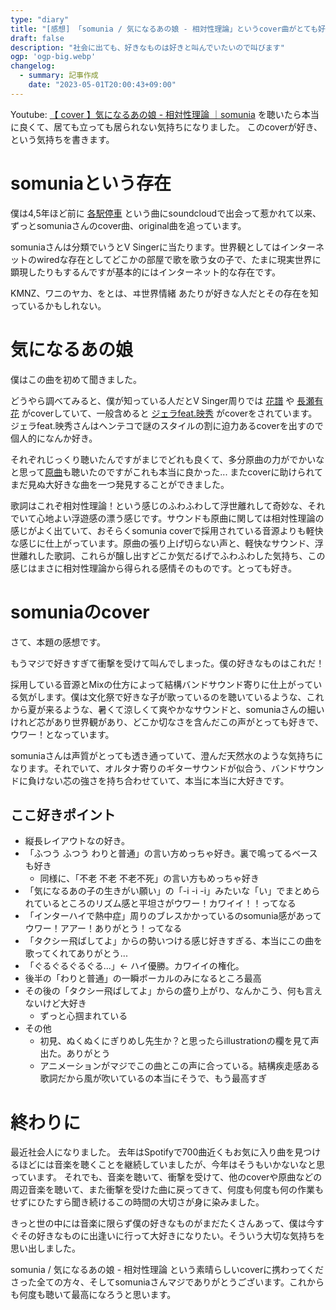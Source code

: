 ```yaml
---
type: "diary"
title: "[感想] 「somunia / 気になるあの娘 - 相対性理論」というcover曲がとても好き"
draft: false
description: "社会に出ても、好きなものは好きと叫んでいたいので叫びます"
ogp: 'ogp-big.webp'
changelog:
  - summary: 記事作成
    date: "2023-05-01T20:00:43+09:00"
---
```


<!-- titleは自動で入る -->

Youtube: [【 cover 】気になるあの娘 - 相対性理論 ｜somunia](https://youtu.be/7UjuRvU07E8) を聴いたら本当に良くて、居ても立っても居られない気持ちになりました。
このcoverが好き、という気持ちを書きます。

# somuniaという存在

僕は4,5年ほど前に [各駅停車](https://soundcloud.com/she_is_wired/ykq3hhvgvngy) という曲にsoundcloudで出会って惹かれて以来、ずっとsomuniaさんのcover曲、original曲を追っています。

somuniaさんは分類でいうとV Singerに当たります。世界観としてはインターネットのwiredな存在としてどこかの部屋で歌を歌う女の子で、たまに現実世界に顕現したりもするんですが基本的にはインターネット的な存在です。

KMNZ、ワニのヤカ、をとは、ヰ世界情緒 あたりが好きな人だとその存在を知っているかもしれない。

# 気になるあの娘

僕はこの曲を初めて聞きました。

どうやら調べてみると、僕が知っている人だとV Singer周りでは [花譜](https://youtu.be/z5iorD0UFgo) や [長瀬有花](https://youtu.be/xBsuBOrsFJs) がcoverしていて、一般含めると [ジェラfeat.映秀](https://youtu.be/6Laczkn3zj0) がcoverをされています。ジェラfeat.映秀さんはヘンテコで謎のスタイルの割に迫力あるcoverを出すので個人的になんか好き。

それぞれじっくり聴いたんですがまじでどれも良くて、多分原曲の力がでかいなと思って[原曲](https://open.spotify.com/track/2kNN6WLD4SiWAtQNznYzAV?si=02fd9c49593b4675)も聴いたのですがこれも本当に良かった... またcoverに助けられてまだ見ぬ大好きな曲を一つ発見することができました。

歌詞はこれぞ相対性理論！という感じのふわふわして浮世離れして奇妙な、それでいて心地よい浮遊感の漂う感じです。サウンドも原曲に関しては相対性理論の感じがよく出ていて、おそらくsomunia coverで採用されている音源よりも軽快な感じに仕上がっています。原曲の張り上げ切らない声と、軽快なサウンド、浮世離れした歌詞、これらが醸し出すどこか気だるげでふわふわした気持ち、この感じはまさに相対性理論から得られる感情そのものです。とっても好き。

# somuniaのcover

さて、本題の感想です。

もうマジで好きすぎて衝撃を受けて叫んでしまった。僕の好きなものはこれだ！

採用している音源とMixの仕方によって結構バンドサウンド寄りに仕上がっている気がします。僕は文化祭で好きな子が歌っているのを聴いているような、これから夏が来るような、暑くて涼しくて爽やかなサウンドと、somuniaさんの細いけれど芯があり世界観があり、どこか切なさを含んだこの声がとっても好きで、ウワー！となっています。

somuniaさんは声質がとっても透き通っていて、澄んだ天然水のような気持ちになります。それでいて、オルタナ寄りのギターサウンドが似合う、バンドサウンドに負けない芯の強さを持ち合わせていて、本当に本当に大好きです。

## ここ好きポイント

- 縦長レイアウトなの好き。
- 「ふつう ふつう わりと普通」の言い方めっちゃ好き。裏で鳴ってるベースも好き
  - 同様に、「不老 不老 不老不死」の言い方もめっちゃ好き
- 「気になるあの子の生きがい願い」の「-i -i -i」みたいな「い」でまとめられているところのリズム感と平坦さがウワー！カワイイ！！ってなる
- 「インターハイで熱中症」周りのブレスかかっているのsomunia感があってウワー！アアー！ありがとう！ってなる
- 「タクシー飛ばしてよ」からの勢いつける感じ好きすぎる、本当にこの曲を歌ってくれてありがとう...
- 「ぐるぐるぐるぐる...」← ハイ優勝。カワイイの権化。
- 後半の「わりと普通」の一瞬ボーカルのみになるところ最高
- その後の「タクシー飛ばしてよ」からの盛り上がり、なんかこう、何も言えないけど大好き
  - ずっと心掴まれている
- その他
  - 初見、ぬくぬくにぎりめし先生か？と思ったらillustrationの欄を見て声出た。ありがとう
  - アニメーションがマジでこの曲とこの声に合っている。結構疾走感ある歌詞だから風が吹いているの本当にそうで、もう最高すぎ

# 終わりに

最近社会人になりました。
去年はSpotifyで700曲近くもお気に入り曲を見つけるほどには音楽を聴くことを継続していましたが、今年はそうもいかないなと思っています。
それでも、音楽を聴いて、衝撃を受けて、他のcoverや原曲などの周辺音楽を聴いて、また衝撃を受けた曲に戻ってきて、何度も何度も何の作業もせずにひたすら聞き続けるこの時間の大切さが身に染みました。

きっと世の中には音楽に限らず僕の好きなものがまだたくさんあって、僕は今すぐその好きなものに出逢いに行って大好きになりたい。そういう大切な気持ちを思い出しました。

somunia / 気になるあの娘 - 相対性理論 という素晴らしいcoverに携わってくださった全ての方々、そしてsomuniaさんマジでありがとうございます。これからも何度も聴いて最高になろうと思います。
